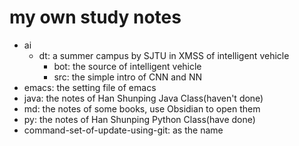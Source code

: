 # my own study notes<br>
- ai<br>
    - dt: a summer campus by SJTU in XMSS of intelligent vehicle<br>
        - bot: the source of intelligent vehicle<br>
        - src: the simple intro of CNN and NN<br>
- emacs: the setting file of emacs<br>
- java: the notes of Han Shunping Java Class(haven't done)<br>
- md: the notes of some books, use Obsidian to open them<br>
- py: the notes of Han Shunping Python Class(have done)<br>
- command-set-of-update-using-git: as the name<br>